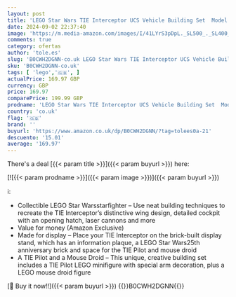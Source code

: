 ```yaml
---
layout: post
title: 'LEGO Star Wars TIE Interceptor UCS Vehicle Building Set  Model Kit for Adults to Build  with Pilot Minifigure & Droid Figure  Collectible Gifts for Men  Women  Him or Her 75382'
date: 2024-09-02 22:37:40
image: 'https://m.media-amazon.com/images/I/41LYrS3pDpL._SL500_._SL400_.jpg'
comments: true
category: ofertas
author: 'tole.es'
slug: 'B0CWH2DGNN-co.uk LEGO Star Wars TIE Interceptor UCS Vehicle Building Set...'
sku: 'B0CWH2DGNN-co.uk'
tags: [ 'lego','🇬🇧', ]
actualPrice: 169.97 GBP
currency: GBP
price: 169.97
comparePrice: 199.99 GBP
prodname: 'LEGO Star Wars TIE Interceptor UCS Vehicle Building Set  Model Kit for Adults to Build  with Pilot Minifigure & Droid Figure  Collectible Gifts for Men  Women  Him or Her 75382'
country: 'co.uk'
flag: '🇬🇧'
brand: ''
buyurl: 'https://www.amazon.co.uk/dp/B0CWH2DGNN/?tag=tolees0a-21'
descuento: '15.01'
average: '169.97'
---
```


There's a deal [{{< param title >}}]({{< param buyurl >}})  here:

[![{{< param prodname >}}]({{< param image >}})]({{< param buyurl >}})

ℹ️:

- Collectible LEGO Star Warsstarfighter – Use neat building techniques to recreate the TIE Interceptor’s distinctive wing design, detailed cockpit with an opening hatch, laser cannons and more
- Value for money (Amazon Exclusive)
- Made for display – Place your TIE Interceptor on the brick-built display stand, which has an information plaque, a LEGO Star Wars25th anniversary brick and space for the TIE Pilot and mouse droid
- A TIE Pilot and a Mouse Droid – This unique, creative building set includes a TIE Pilot LEGO minifigure with special arm decoration, plus a LEGO mouse droid figure

[🛒 Buy it now!!]({{< param buyurl >}})
{{<world>}}B0CWH2DGNN{{</world>}}
